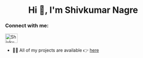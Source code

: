 <h1 align="center">Hi 👋, I'm Shivkumar Nagre</h1>

<h3 align="left">Connect with me:</h3>

<p align="left">

<a href="https://www.linkedin.com/in/shivkumarnagre/" target="blank"> <img align="center" src="https://raw.githubusercontent.com/rahuldkjain/github-profile-readme-generator/master/src/images/icons/Social/linked-in-alt.svg" alt="Shivkumar Nagre" height="30" width="40" /></a>

</p>

- 👨‍💻 All of my projects are available 👉  [here](https://github.com/shivkumarnagre)
